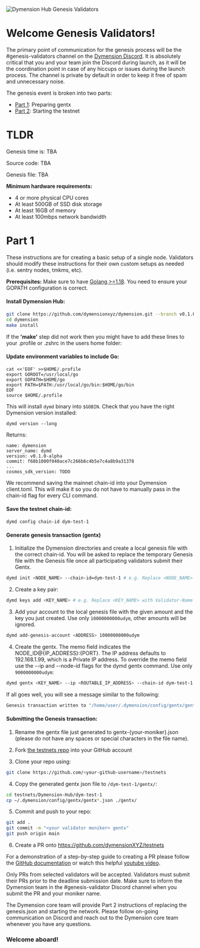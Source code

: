 ![Dymension Hub Genesis Validators](/static/img/genesis-validators.png)

# Welcome Genesis Validators!

The primary point of communication for the genesis process will be the #genesis-validators channel on the [Dymension Discord](discord.gg/dymension). It is absolutely critical that you and your team join the Discord during launch, as it will be the coordination point in case of any hiccups or issues during the launch process. The channel is private by default in order to keep it free of spam and unnecessary noise.

The genesis event is broken into two parts:

-   [Part 1](/dymension_hub/dym-test-1/genesis_validators.md#part-1): Preparing gentx
-   [Part 2](/dymension_hub/dym-test-1/genesis_validators.md#part-2): Starting the testnet

# TLDR

Genesis time is: TBA

Source code: TBA

Genesis file: TBA

**Minimum hardware requirements:**

-   4 or more physical CPU cores
-   At least 500GB of SSD disk storage
-   At least 16GB of memory
-   At least 100mbps network bandwidth

# Part 1

These instructions are for creating a basic setup of a single node. Validators should modify these instructions for their own custom setups as needed (i.e. sentry nodes, tmkms, etc).

**Prerequisites:** Make sure to have [Golang >=1.18](https://golang.org/). You need to ensure your GOPATH configuration is correct.

#### Install Dymension Hub:

```sh
git clone https://github.com/dymensionxyz/dymension.git --branch v0.1.0-alpha
cd dymension
make install
```

If the **'make'** step did not work then you might have to add these lines to your .profile or .zshrc in the users home folder:

#### Update environment variables to include Go:

```
cat <<'EOF' >>$HOME/.profile
export GOROOT=/usr/local/go
export GOPATH=$HOME/go
export PATH=$PATH:/usr/local/go/bin:$HOME/go/bin
EOF
source $HOME/.profile
```

This will install `dymd` binary into `$GOBIN`. Check that you have the right Dymension version installed:

```
dymd version --long
```

Returns:

```
name: dymension
server_name: dymd
version: v0.1.0-alpha
commit: f68b1000f040ace7c266b6c4b5e7c4a8b9a31378
...
cosmos_sdk_version: TODO
```

We recommend saving the mainnet chain-id into your Dymension client.toml. This will make it so you do not have to manually pass in the chain-id flag for every CLI command.

#### Save the testnet chain-id:

```
dymd config chain-id dym-test-1
```

#### Generate genesis transaction (gentx)

1. Initialize the Dymension directories and create a local genesis file with the correct chain-id. You will be asked to replace the temporary Genesis file with the Genesis file once all participating validators submit their Gentx.

```bash
dymd init <NODE_NAME> --chain-id=dym-test-1 # e.g. Replace <NODE_NAME> with Validator-Name-Node
```

2. Create a key pair:

```bash
dymd keys add <KEY_NAME> # e.g. Replace <KEY_NAME> with Validator-Name
```

3. Add your account to the local genesis file with the given amount and the key you just created. Use only `10000000000udym`, other amounts will be ignored.

```bash
dymd add-genesis-account <ADDRESS> 10000000000udym
```

4. Create the gentx. The memo field indicates the NODE_ID@{IP_ADDRESS}:{PORT}. The IP address defaults to 192.168.1.99, which is a Private IP address. To override the memo field use the --ip and --node-id flags for the dymd gentx command. Use only `9000000000udym`:

```bash
dymd gentx <KEY_NAME> --ip <ROUTABLE_IP_ADDRESS> --chain-id dym-test-1 9000000000udym
```

If all goes well, you will see a message similar to the following:

```bash
Genesis transaction written to "/home/user/.dymension/config/gentx/gentx-******.json"
```

#### Submitting the Genesis transaction:

1. Rename the gentx file just generated to gentx-{your-moniker}.json (please do not have any spaces or special characters in the file name).

2. Fork [the testnets repo](https://github.com/dymensionXYZ/testnets/) into your GitHub account

3. Clone your repo using:

```bash
git clone https://github.com/<your-github-username>/testnets
```

4. Copy the generated gentx json file to `/dym-test-1/gentx/`:

```bash
cd testnets/Dymension-Hub/dym-test-1
cp ~/.dymension/config/gentx/gentx*.json ./gentx/
```

5. Commit and push to your repo:

```bash
git add .
git commit -m "<your validator moniker> gentx"
git push origin main
```

6. Create a PR onto https://github.com/dymensionXYZ/testnets

For a demonstration of a step-by-step guide to creating a PR please follow the [GitHub documentation](https://docs.github.com/en/pull-requests/collaborating-with-pull-requests/proposing-changes-to-your-work-with-pull-requests/creating-a-pull-request-from-a-fork) or watch this helpful [youtube video](https://www.youtube.com/watch?v=a_FLqX3vGR4).

Only PRs from selected validators will be accepted. Validators must submit their PRs prior to the deadline submission date. Make sure to inform the Dymension team in the #genesis-validator Discord channel when you submit the PR and your moniker name.

The Dymension core team will provide Part 2 instructions of replacing the genesis.json and starting the network. Please follow on-going communication on Discord and reach out to the Dymension core team whenever you have any questions.

### Welcome aboard!
